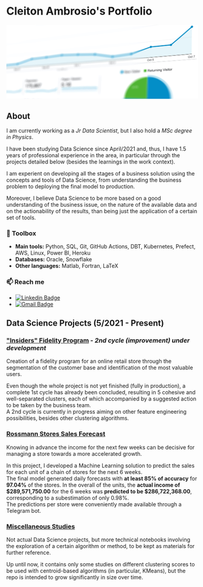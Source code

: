 # Cleiton Ambrosio's Portfolio

<!--
**CleitonAmbrosio/CleitonAmbrosio** is a ✨ _special_ ✨ repository because its `README.md` (this file) appears on your GitHub profile.

Here are some ideas to get you started:

- 🔭 I’m currently working on ...
- 🌱 I’m currently learning ...
- 👯 I’m looking to collaborate on ...
- 🤔 I’m looking for help with ...
- 💬 Ask me about ...
- 📫 How to reach me: ...
- 😄 Pronouns: ...
- ⚡ Fun fact: ...
-->

![](cover.jpg)

## About

I am currently working as a *Jr Data Scientist*, but I also hold a *MSc degree in Physics*. 

I have been studying Data Science since April/2021 and, thus, I have 1.5 years of professional experience in the area, in particular through the projects detailed below (besides the learnings in the work context). 

I am experient on developing all the stages of a business solution using the concepts and tools of Data Science, from understanding the business problem to deploying the final model to production.

Moreover, I believe Data Science to be more based on a good understanding of the business issue, on the nature of the available data and on the actionability of the results, than being just the application of a certain set of tools.

### :toolbox: Toolbox

- **Main tools:** Python, SQL, Git, GitHub Actions, DBT, Kubernetes, Prefect, AWS, Linux, Power BI, Heroku
- **Databases:** Oracle, Snowflake
- **Other languages:** Matlab, Fortran, LaTeX


### 📫 Reach me
* [![Linkedin Badge](https://img.shields.io/badge/-LinkedIn-blue?style=flat&logo=LinkedIn&logoColor=white)](https://www.linkedin.com/in/cleiton-o-ambrosio/)
* [![Gmail Badge](https://img.shields.io/badge/-Gmail-c14438?style=flat-square&logo=Gmail&logoColor=white&link=mailto:cleiton.o.ambrosio@gmail.com)](mailto:cleiton.o.ambrosio@gmail.com)


## Data Science Projects (5/2021 - Present)

### ["Insiders" Fidelity Program](https://github.com/CleitonAmbrosio/Insiders-Fidelity-Program) - _2nd cycle (improvement) under development_
  
Creation of a fidelity program for an online retail store through the segmentation of the customer base and identification of the most valuable users.<br>

Even though the whole project is not yet finished (fully in production), a complete 1st cycle has already been concluded, resulting in 5 cohesive and well-separated clusters, each of which accompanied by a suggested action to be taken by the business team.<br>
A 2nd cycle is currently in progress aiming on other feature engineering possibilities, besides other clustering algorithms.

### [Rossmann Stores Sales Forecast](https://github.com/CleitonAmbrosio/Rossmann-Store-Sales-Forecast)

Knowing in advance the income for the next few weeks can be decisive for managing a store towards a more accelerated growth. 

In this project, I developed a Machine Learning solution to predict the sales for each unit of a chain of stores for the next 6 weeks.  
   The final model generated daily forecasts with **at least 85% of accuracy** for **97.04%** of the stores. In the overall of the units, the **actual income of $289,571,750.00** for the 6 weeks was **predicted to be $286,722,368.00**, corresponding to a subestimation of only 0.98%.   
   The predictions per store were conveniently made available through a Telegram bot.
   
### [Miscellaneous Studies](https://github.com/CleitonAmbrosio/misc-studies)

Not actual Data Science projects, but more technical notebooks involving the exploration of a certain algorithm or method, to be kept as materials for further reference.

Up until now, it contains only some studies on different clustering scores to be used with centroid-based algorithms (in particular, KMeans), but the repo is intended to grow significantly in size over time.
